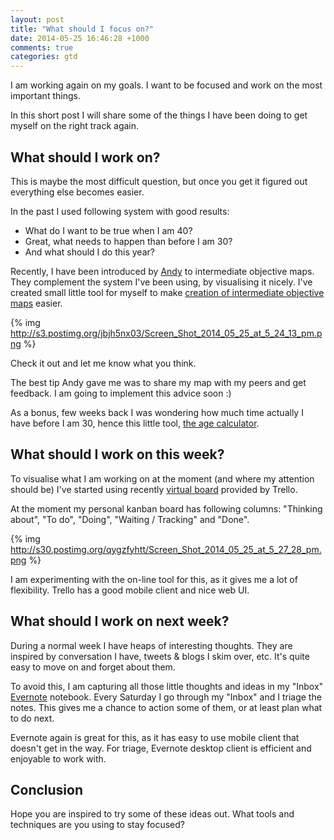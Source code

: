 ```yaml
---
layout: post
title: "What should I focus on?"
date: 2014-05-25 16:46:28 +1000
comments: true
categories: gtd
---
```


I am working again on my goals. I want to be focused and work on the most important things.

In this short post I will share some of the things I have been doing to get myself on the right track again.

## What should I work on?

This is maybe the most difficult question, but once you get it figured out everything else becomes easier.

In the past I used following system with good results:

  * What do I want to be true when I am 40? 
  * Great, what needs to happen than before I am 30?
  * And what should I do this year?

Recently, I have been introduced by [Andy](https://twitter.com/gigantiqandy) to intermediate objective maps. They complement the system I've been using, by visualising it nicely. I've created small little tool for myself to make [creation of intermediate objective maps](http://gregdmd.com/iom)
 easier. 

{% img http://s3.postimg.org/jbjh5nx03/Screen_Shot_2014_05_25_at_5_24_13_pm.png %}

 Check it out and let me know what you think. 

 The best tip Andy gave me was to share my map with my peers and get feedback. I am going to implement this advice soon :)

 As a bonus, few weeks back I was wondering how much time actually I have before I am 30, hence this little tool, [the age calculator](http://gregdmd.com/dob).


## What should I work on this week?

To visualise what I am working on at the moment (and where my attention should be) I've started using recently [virtual board](http://trello.com) provided by Trello.

At the moment my personal kanban board has following columns: "Thinking about", "To do", "Doing", "Waiting / Tracking" and "Done".

{% img http://s30.postimg.org/qygzfyhtt/Screen_Shot_2014_05_25_at_5_27_28_pm.png %}

I am experimenting with the on-line tool for this, as it gives me a lot of flexibility. Trello has a good mobile client and nice web UI. 

## What should I work on next week?

During a normal week I have heaps of interesting thoughts. They are inspired by conversation I have, tweets & blogs I skim over, etc. It's quite easy to move on and forget about them.

To avoid this, I am capturing all those little thoughts and ideas in my "Inbox" [Evernote](https://evernote.com/) notebook. Every Saturday I go through my "Inbox" and I triage the notes. This gives me a chance to action some of them, or at least plan what to do next. 

Evernote again is great for this, as it has easy to use mobile client that doesn't get in the way. For triage, Evernote desktop client is efficient and enjoyable to work with.

## Conclusion

Hope you are inspired to try some of these ideas out. What tools and techniques are you using to stay focused?
